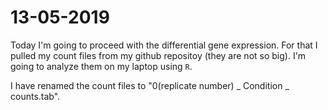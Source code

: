 # 13-05-2019

Today I'm going to proceed with the differential gene expression. For that I pulled my count files from my github repositoy (they are not so big). I'm going to analyze them on my laptop using `R`.

I have renamed the count files to "0(replicate number) _ Condition _ counts.tab".

